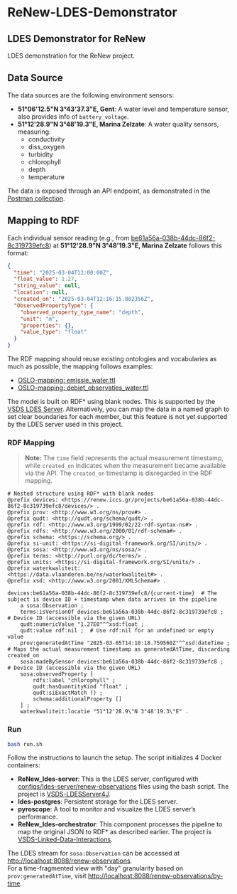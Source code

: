 # ReNew-LDES-Demonstrator

## LDES Demonstrator for ReNew

LDES demonstration for the ReNew project.

## Data Source
The data sources are the following environment sensors:
- **51°06'12.5"N 3°43'37.3"E, Gent**: A water level and temperature sensor, also provides info of `battery_voltage`.
- **51°12'28.9"N 3°48'19.3"E, Marina Zelzate**: A water quality sensors, measuring:
    - conductivity
    - diss_oxygen
    - turbidity
    - chlorophyll
    - depth
    - temperature

The data is exposed through an API endpoint, as demonstrated in the [Postman collection](postman).

## Mapping to RDF
Each individual sensor reading (e.g., from [be61a56a-038b-44dc-86f2-8c319739efc8](https://renew.iccs.gr/projects/41837b47-5e2f-4e25-973b-ae74980b7ea8/devices/be61a56a-038b-44dc-86f2-8c319739efc8)) at **51°12'28.9"N 3°48'19.3"E, Marina Zelzate** follows this format:

```json
{
  "time": "2025-03-04T12:00:00Z",
  "float_value": 1.27,
  "string_value": null,
  "location": null,
  "created_on": "2025-03-04T12:16:15.882356Z",
  "ObservedPropertyType": {
    "observed_property_type_name": "depth",
    "unit": "m",
    "properties": {},
    "value_type": "float"
  }
}
```

The RDF mapping should reuse existing ontologies and vocabularies as much as possible, the mapping follows examples:
- [OSLO-mapping: emissie_water.ttl](https://github.com/Informatievlaanderen/OSLO-mapping/blob/fce5254af9904270e55eaabfe62450da1dac00c2/docs/_water/IMJV/emissie_water.ttl#L15)
- [OSLO-mapping: debiet_observaties_water.ttl](https://github.com/Informatievlaanderen/OSLO-mapping/blob/fce5254af9904270e55eaabfe62450da1dac00c2/docs/_water/IMJV/debiet_observaties_water.ttl)

The model is built on RDF* using blank nodes. This is supported by the [VSDS LDES Server](https://informatievlaanderen.github.io/VSDS-LDESServer4J/). Alternatively, you can map the data in a named graph to set clear boundaries for each member, but this feature is not yet supported by the LDES server used in this project.

### RDF Mapping
> **Note:** The `time` field represents the actual measurement timestamp, while `created_on` indicates when the measurement became available via the API. The `created_on` timestamp is disregarded in the RDF mapping.

```turtle
# Nested structure using RDF* with blank nodes
@prefix devices: <https://renew.iccs.gr/projects/be61a56a-038b-44dc-86f2-8c319739efc8/devices/> .
@prefix prov: <http://www.w3.org/ns/prov#> .
@prefix qudt: <http://qudt.org/schema/qudt/> .
@prefix rdf: <http://www.w3.org/1999/02/22-rdf-syntax-ns#> .
@prefix rdfs: <http://www.w3.org/2000/01/rdf-schema#> .
@prefix schema: <https://schema.org/> .
@prefix si-unit: <https://si-digital-framework.org/SI/units/> .
@prefix sosa: <http://www.w3.org/ns/sosa/> .
@prefix terms: <http://purl.org/dc/terms/> .
@prefix units: <https://si-digital-framework.org/SI/units/> .
@prefix waterkwaliteit: <https://data.vlaanderen.be/ns/waterkwaliteit#> .
@prefix xsd: <http://www.w3.org/2001/XMLSchema#> .

devices:be61a56a-038b-44dc-86f2-8c319739efc8/{current-time}  # The subject is device ID + timestamp when data arrives in the pipeline
    a sosa:Observation ;
    terms:isVersionOf devices:be61a56a-038b-44dc-86f2-8c319739efc8 ;  # Device ID (accessible via the given URL)
    qudt:numericValue "1.27E0"^^xsd:float ;
    qudt:value rdf:nil ;  # Use rdf:nil for an undefined or empty value
    prov:generatedAtTime "2025-03-05T14:10:18.759560Z"^^xsd:dateTime ;  # Maps the actual measurement timestamp as generatedAtTime, discarding created_on
    sosa:madeBySensor devices:be61a56a-038b-44dc-86f2-8c319739efc8 ;  # Device ID (accessible via the given URL)
    sosa:observedProperty [
        rdfs:label "chlorophyll" ;
        qudt:hasQuantityKind "float" ;
        qudt:siExactMatch () ;
        schema:additionalProperty []
    ] ;
    waterkwaliteit:locatie "51°12'28.9\"N 3°48'19.3\"E" .
```
### Run

```bash
bash run.sh
```
Follow the instructions to launch the setup. The script initializes 4 Docker containers:

- **ReNew_ldes-server**: This is the LDES server, configured with [configs/ldes-server/renew-observations](configs/ldes-server/renew-observations) files using the bash script. The project is [VSDS-LDESServer4J](https://github.com/Informatievlaanderen/VSDS-LDESServer4J).
- **ldes-postgres**: Persistent storage for the LDES server.
- **pyroscope**: A tool to monitor and visualize the LDES server’s performance.
- **ReNew_ldes-orchestrator**: This component processes the pipeline to map the original JSON to RDF* as described earlier. The project is [VSDS-Linked-Data-Interactions](https://github.com/Informatievlaanderen/VSDS-Linked-Data-Interactions).

The LDES stream for `sosa:Observation` can be accessed at [http://localhost:8088/renew-observations](http://localhost:8088/renew-observations).  
For a time-fragmented view with "day" granularity based on `prov:generatedAtTime`, visit [http://localhost:8088/renew-observations/by-time](http://localhost:8088/renew-observations/by-time).
